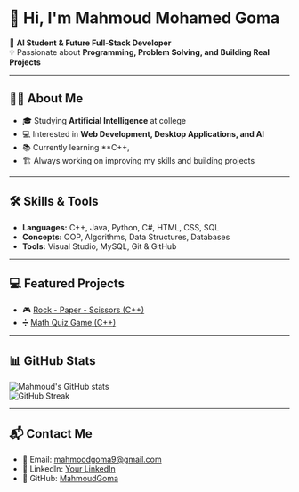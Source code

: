 # 👋 Hi, I'm Mahmoud Mohamed Goma  

🚀 **AI Student & Future Full-Stack Developer**  
💡 Passionate about **Programming, Problem Solving, and Building Real Projects**  

---

## 🧑‍💻 About Me
- 🎓 Studying **Artificial Intelligence** at college  
- 💻 Interested in **Web Development, Desktop Applications, and AI**  
- 📚 Currently learning **C++,  
- 🏗️ Always working on improving my skills and building projects  

---

## 🛠️ Skills & Tools
- **Languages:** C++, Java, Python, C#, HTML, CSS, SQL  
- **Concepts:** OOP, Algorithms, Data Structures, Databases  
- **Tools:** Visual Studio, MySQL, Git & GitHub  

---

## 💻 Featured Projects 

- 🎮 [Rock - Paper - Scissors (C++)](https://github.com/MahmoudGoma/rock-paper-scissors)  
- ➗ [Math Quiz Game (C++)](https://github.com/MahmoudGoma/math-quiz-game)  

---

## 📊 GitHub Stats
![Mahmoud's GitHub stats](https://github-readme-stats.vercel.app/api?username=MahmoudGoma&show_icons=true&theme=radical)  
![GitHub Streak](https://streak-stats.demolab.com?user=MahmoudGoma&theme=radical)  

---

## 📬 Contact Me
- 📧 Email: mahmoodgoma9@gmail.com
- 💼 LinkedIn: [Your LinkedIn](https://linkedin.com/in/your-profile)  
- 🐙 GitHub: [MahmoudGoma](https://github.com/MahmoudGoma)  
